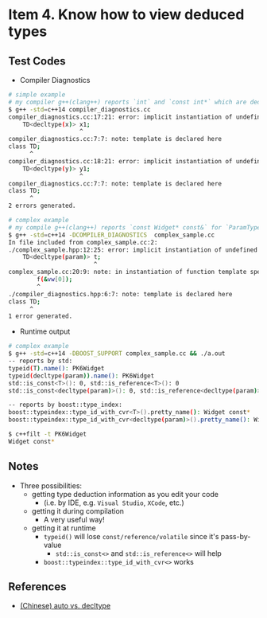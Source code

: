 # Item 4. Know how to view deduced types

## Test Codes

- Compiler Diagnostics     

```bash
# simple example
# my compiler g++(clang++) reports `int` and `const int*` which are deduced types of `x` and `y`
$ g++ -std=c++14 compiler_diagnostics.cc
compiler_diagnostics.cc:17:21: error: implicit instantiation of undefined template 'TD<int>'
    TD<decltype(x)> x1;
                    ^
compiler_diagnostics.cc:7:7: note: template is declared here
class TD;
      ^
compiler_diagnostics.cc:18:21: error: implicit instantiation of undefined template 'TD<const int *>'
    TD<decltype(y)> y1;
                    ^
compiler_diagnostics.cc:7:7: note: template is declared here
class TD;
      ^
2 errors generated.
```

```bash
# complex example
# my compile g++(clang++) reports `const Widget* const&` for `ParamType` and `const Widget*` for `T`
$ g++ -std=c++14 -DCOMPILER_DIAGNOSTICS  complex_sample.cc
In file included from complex_sample.cc:2:
./complex_sample.hpp:12:25: error: implicit instantiation of undefined template 'TD<const Widget *const &>'
    TD<decltype(param)> t;
                        ^
complex_sample.cc:20:9: note: in instantiation of function template specialization 'f<const Widget *>' requested here
        f(&vw[0]);
        ^
./compiler_diagnostics.hpp:6:7: note: template is declared here
class TD;
      ^
1 error generated.
```

- Runtime output

```bash
# complex example
$ g++ -std=c++14 -DBOOST_SUPPORT complex_sample.cc && ./a.out 
-- reports by std:
typeid(T).name(): PK6Widget
typeid(decltype(param)).name(): PK6Widget
std::is_const<T>(): 0, std::is_reference<T>(): 0
std::is_const<decltype(param)>(): 0, std::is_reference<decltype(param)>(): 1

-- reports by boost::type_index:
boost::typeindex::type_id_with_cvr<T>().pretty_name(): Widget const*
boost::typeindex::type_id_with_cvr<decltype(param)>().pretty_name(): Widget const* const&

$ c++filt -t PK6Widget
Widget const*
```

## Notes 

- Three possibilities:    
  - getting type deduction information as you edit your code     
    - (i.e. by IDE, e.g. `Visual Studio`, `XCode`, etc.)    
  - getting it during compilation    
    - A very useful way!     
  - getting it at runtime    
    - `typeid()` will lose `const/reference/volatile` since it's pass-by-value        
      - `std::is_const<>` and `std::is_reference<>` will help    
    - `boost::typeindex::type_id_with_cvr<>` works    

## References
- [(Chinese) auto vs. decltype](https://github.com/wangyoucao577/modern-cpp/tree/master/understanding-cpp11#auto_decltype)    

